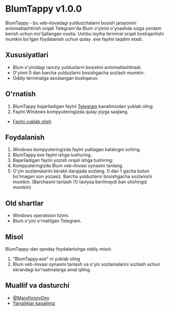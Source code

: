 # BlumTappy v1.0.0

BlumTappy - bu veb-ilovadagi yulduzchalarni bosish jarayonini avtomatlashtirish orqali Telegram'da Blum o'yinini o'ynashda sizga yordam berish uchun mo'ljallangan vosita. Ushbu loyiha terminal orqali boshqarilishi mumkin bo'lgan foydalanish uchun qulay .exe faylini taqdim etadi.

## Xususiyatlari

- Blum o'yinidagi ramziy yulduzlarni bosishni avtomatlashtiradi.
- O'yinni 0 dan barcha yulduzlarni bosishgacha sozlash mumkin.
- Oddiy terminalga asoslangan boshqaruv.

## O'rnatish

1. BlumTappy bajariladigan faylni [Telegram](https://t.me/BlumTappyBot) kanalimizdan yuklab oling.
2. Faylni Windows kompyuteringizda qulay joyga saqlang.
- [Faylni yuklab olish](https://t.me/BlumTappyBot)

## Foydalanish

1. Windows kompyuteringizda faylni yuklagan katalogni oching.
2. BlumTappy.exe faylni ishga tushuring.
3. Bajariladigan faylni yozish orqali ishga tushiring:
4. Kompyuteringizda Blum veb-ilovasi oynasini tanlang.
5. O'yin sozlamalarini kerakli darajada sozlang. 0 dan 1 gacha butun bo'lmagan son yozasiz. Barcha yulduzlarni bosishgacha sozlanishi mumkin. (Barchasini tanlash (1) taviysa berilmaydi ban olishingiz mumkin)

## Old shartlar

- Windows operatsion tizimi.
- Blum o'yini o'rnatilgan Telegram.

## Misol

BlumTappy-dan qanday foydalanishga oddiy misol:

1. "BlumTappy.exe" ni yuklab oling
3. Blum veb-ilovasi oynasini tanlash va o'yin sozlamalarini sozlash uchun ekrandagi ko'rsatmalarga amal qiling.

## Muallif va dasturchi

- [@MarufjonovDev](https://t.me/MarufjonovDev)
- [Yangiliklar kanalimiz](https://t.me/BlumTappyBot)
